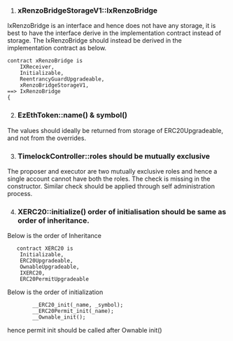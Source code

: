 1) ### xRenzoBridgeStorageV1::IxRenzoBridge
IxRenzoBridge is an interface and hence does not have any storage, it is best to have the interface derive in the implementation contract instead of storage. The IxRenzoBridge should instead be derived in the implementation contract as below.

```
contract xRenzoBridge is
    IXReceiver,
    Initializable,
    ReentrancyGuardUpgradeable,
    xRenzoBridgeStorageV1,
==> IxRenzoBridge
{
```

2) ### EzEthToken::name() & symbol()
The values should ideally be returned from storage of ERC20Upgradeable, and not from the overrides.


3) ### TimelockController::roles should be mutually exclusive
The proposer and executor are two mutually exclusive roles and hence a single account cannot have both the roles. The check is missing in the constructor. Similar check should be applied through self administration process.

4) ### XERC20::initialize() order of initialisation should be same as order of inheritance.

Below is the order of Inheritance

```
   contract XERC20 is
    Initializable,
    ERC20Upgradeable,
    OwnableUpgradeable,
    IXERC20,
    ERC20PermitUpgradeable
```

Below is the order of initialization
```
        __ERC20_init(_name, _symbol);
        __ERC20Permit_init(_name);
        __Ownable_init();
```

hence permit init should be called after Ownable init()